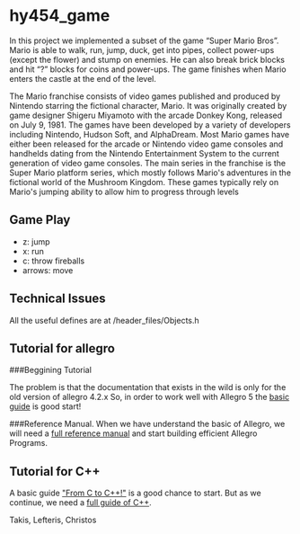 hy454_game
==========
In this project we implemented a subset of the game “Super Mario Bros”.
Mario is able to walk, run, jump, duck, get into pipes, collect power-ups (except the flower)
and stump on enemies. He can also break brick blocks and hit “?” blocks for coins
and power-ups. The game finishes when Mario enters the castle at the end of the
level.

The Mario franchise consists of video games published and produced
by Nintendo starring the fictional character, Mario. It was originally created by game
designer Shigeru Miyamoto with the arcade Donkey Kong, released on July 9, 1981.
The games have been developed by a variety of developers including
Nintendo, Hudson Soft, and AlphaDream. Most Mario games have either been
released for the arcade or Nintendo video game consoles and handhelds dating from
the Nintendo Entertainment System to the current generation of video game
consoles. The main series in the franchise is the Super Mario platform series, which
mostly follows Mario's adventures in the fictional world of the Mushroom Kingdom.
These games typically rely on Mario's jumping ability to allow him to progress
through levels

## Game Play
* z: jump
* x: run
* c: throw fireballs
* arrows: move

## Technical Issues
All the useful defines are at /header_files/Objects.h

## Tutorial for allegro
###Beggining Tutorial

The problem is that the documentation that exists in the wild is only for the old version of allegro 4.2.x
So, in order to work well with Allegro 5 the [basic guide](http://wiki.allegro.cc/index.php?title=Allegro_5) is good start!

###Reference Manual.
When we have understand the basic of Allegro, we will need a [full reference manual](http://alleg.strangesoft.net/docs/refman.pdf)
and start building efficient Allegro Programs.

## Tutorial for C++

A basic guide ["From C to C++!"](http://www.4p8.com/eric.brasseur/cppcen.html) is a good chance to start. But as we continue, we need a [full guide of C++](http://e-maxx.ru/bookz/files/stroustrup.pdf).

Takis, Lefteris, Christos